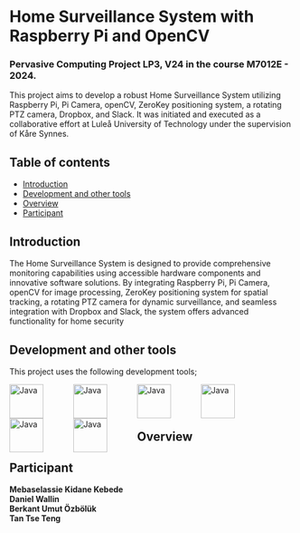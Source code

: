 # Home Surveillance System with Raspberry Pi and OpenCV

### Pervasive Computing Project LP3, V24 in the course M7012E - 2024.

This project aims to develop a robust Home Surveillance System utilizing Raspberry Pi, Pi Camera, openCV, ZeroKey positioning system, a rotating PTZ camera, Dropbox, and Slack. It was initiated and executed as a collaborative effort at Luleå University of Technology under the supervision of Kåre Synnes.

## Table of contents

* [Introduction](#introduction)
* [Development and other tools](#dev)
* [Overview](#overview)
* [Participant](#participant)

## Introduction

The Home Surveillance System is designed to provide comprehensive monitoring capabilities using accessible hardware components and innovative software solutions. By integrating Raspberry Pi, Pi Camera, openCV for image processing, ZeroKey positioning system for spatial tracking, a rotating PTZ camera for dynamic surveillance, and seamless integration with Dropbox and Slack, the system offers advanced functionality for home security

 ## Development and other tools

This project uses the following development tools;

<img align="left" alt="Java" width="60px" style="padding-right:50px;" src="https://cdn.jsdelivr.net/gh/devicons/devicon/icons/python/python-original.svg" />

<img align="left" alt="Java" width="60px" style="padding-right:50px;" src="https://cdn.jsdelivr.net/gh/devicons/devicon/icons/git/git-original.svg" />

<img align="left" alt="Java" width="60px" style="padding-right:50px;" src="https://cdn.jsdelivr.net/gh/devicons/devicon@latest/icons/slack/slack-original.svg" />

<img align="left" alt="Java" width="60px" style="padding-right:50px;" 
src="https://github.com/mebakid74/Raspberry-Pi-Home-Security-System-M7012E/assets/76616663/a1422e0e-5a72-4c5c-b5a3-336b1391ddcf" />

<img align="left" alt="Java" width="60px" style="padding-right:50px;" src="https://cdn.jsdelivr.net/gh/devicons/devicon/icons/intellij/intellij-original.svg" />

<img align="left" alt="Java" width="60px" style="padding-right:50px;" src="https://cdn.jsdelivr.net/gh/devicons/devicon/icons/vscode/vscode-original.svg" />

<br /> 
 
<br />

<br />

## Overview




## Participant

**Mebaselassie Kidane Kebede** <br/>
**Daniel Wallin** <br/>
**Berkant Umut Özbölük** <br/>
**Tan Tse Teng** <br>

